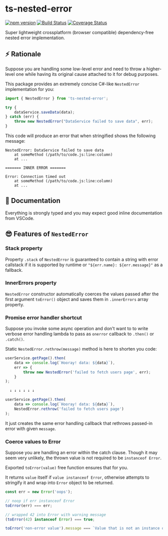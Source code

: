 # ts-nested-error

[![npm version](https://badge.fury.io/js/ts-nested-error.svg)](https://badge.fury.io/js/ts-nested-error)
[![Build Status](https://travis-ci.com/Veetaha/ts-nested-error.svg?branch=master)](https://travis-ci.com/Veetaha/ts-nested-error)
[![Coverage Status](https://coveralls.io/repos/github/Veetaha/ts-nested-error/badge.svg?branch=master)](https://coveralls.io/github/Veetaha/ts-nested-error?branch=master)

Super lightweight crossplatform (browser compatible) dependency-free nested error implementation.

## :zap: Rationale

Suppose you are handling some low-level error and need to throw a higher-level one while having its original cause attached to it for debug purposes.

This package provides an extremely concise C#-like `NestedError` implementation for you:

```ts
import { NestedError } from 'ts-nested-error';

try {
    dataService.saveData(data);
} catch (err) {
    throw new NestedError("DataService failed to save data", err);
}
```
This code will produce an error that when stringified shows the following message:
```
NestedError: DataService failed to save data
    at someMethod (/path/to/code.js:line:column)
    at ...

======= INNER ERROR =======

Error: Connection timed out
    at someMethod (/path/to/code.js:line:column)
    at ...
```

## :scroll: Documentation
Everything is strongly typed and you may expect good inline documentation from VSCode.

## :sunglasses: Features of `NestedError`

### Stack property
Property `.stack` of `NestedError` is guaranteed to contain a string with error
callstack if it is supported by runtime or `"${err.name}: ${err.message}"` as a fallback.

### InnerErrors property

`NestedError` constructor automatically coerces the values passed after the first argument `toError()` object and saves them in `.innerErrors` array property.

### Promise error handler shortcut

Suppose you invoke some async operation and don't want to to write verbose
error handling lambda to pass as `onerror` callback to `.then()` or `.catch()`.

Static `NestedError.rethrow(message)` method is here to shorten you code:

```ts
userService.getPage().then(
    data => console.log(`Hooray! data: ${data}`),
    err => {
        throw new NestedError('failed to fetch users page', err);
    }
);

  ↓ ↓ ↓ ↓ ↓ ↓

userService.getPage().then(
    data => console.log(`Hooray! data: ${data}`),
    NestedError.rethrow('failed to fetch users page')
);
```
It just creates the same error handling callback that rethrows passed-in error with given `message`.


### Coerce values to Error

Suppose you are handling an error within the catch clause.
Though it may seem very unlikely, the thrown value is not required to be `instanceof Error`.

Exported `toError(value)` free function ensures that for you.

It returns `value` itself if `value instanceof Error`, otherwise attempts to
stringify it and wrap into `Error` object to be returned.

```ts
const err = new Error('oops');

// noop if err instanceof Error
toError(err) === err;

// wrapped 42 into Error with warning message
(toError(42) instanceof Error) === true;

toError('non-error value').message === `Value that is not an instance of Error was thrown: non-error value`

```

